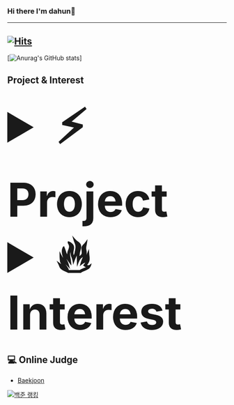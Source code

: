 ### Hi there I'm dahun👋    
     


-----------------    
[![Hits](https://hits.seeyoufarm.com/api/count/incr/badge.svg?url=https%3A%2F%2Fgithub.com%2Fjiniljeil%2Fhit-counter&count_bg=%23141415&title_bg=%23555555&icon=&icon_color=%23E7E0E0&title=hits&edge_flat=false)](https://hits.seeyoufarm.com)
-----------------
[![Anurag's GitHub stats](https://github-readme-stats.vercel.app/api?username=daahunii&&show_icons=true&theme=tokyonight)]

## Project & Interest
<details>
     <summary style="font-size: 80pt; font-weight: bold">⚡ Project </summary> <br>
     <ul> 
     </ul> 
</details>

<details> 
     <summary style="font-size: 80pt; font-weight: bold"> 🔥 Interest </summary> <br>
     <ul>
          <li>Language
               <ul>
                    <li>C/C++/Assembly</li>
                    <li>Java</li>
                    <li>Python</li>
                    <li>Web (Javascript, PHP, JSP)</li>
                    <li>Mobile Application (Dart)</li>
               </ul>
          </li>
          <li>Security
               <ul>
                    <li>Web</li>
                    <li>Crypto</li>
                    <li>System</li>
                    <li>Network</li>
               </ul>
          </li>
     </ul>
</details>

## 💻 Online Judge
  - [Baekjoon](https://www.acmicpc.net/user/jeongdh3927)       
       
  [![백준 랭킹](http://mazassumnida.wtf/api/v2/generate_badge?boj=jeongdh3927)](https://www.acmicpc.net/user/jeongdh3927)



<!--
**jiniljeil/jiniljeil** is a ✨ _special_ ✨ repository because its `README.md` (this file) appears on your GitHub profile.
Here are some ideas to get you started:
- 🔭 I’m currently working on ...
- 🌱 I’m currently learning ...
- 👯 I’m looking to collaborate on ...
- 🤔 I’m looking for help with ...
- 💬 Ask me about ...
- 📫 How to reach me: ...
- 😄 Pronouns: ...
- ⚡ Fun fact: ...
-->
